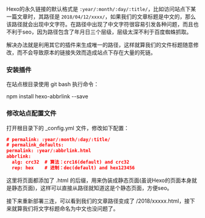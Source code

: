 <!--
title: Hexo-修改文章链接的默认格式,
categories: 技术,
path: /articleDetail,
comments: true,
photos: javascript,
date: 2019-05-08 14:40:19,
tags: ,
keywords: ,
description: 
-->

Hexo的永久链接的默认格式是 `:year/:month/:day/:title/`，比如访问站点下某一篇文章时，其路径是 `2018/04/12/xxxx/`，如果我们的文章标题是中文的，那么该路径就会出现中文字符。在路径中出现了中文字符很容易引发各种问题，而且也不利于seo，因为路径包含了年月日三个层级，层级太深不利于百度蜘蛛抓取。

解决办法就是利用其它的插件来生成唯一的路径，这样就算我们的文件标题随意修改，而不会导致原本的链接失效而造成站点下存在大量的死链。

### 安装插件

在站点根目录使用 git bash 执行命令：

npm install hexo-abbrlink --save

### 修改站点配置文件

打开根目录下的 _config.yml 文件，修改如下配置：

```json
# permalink: :year/:month/:day/:title/
# permalink_defaults:
permalink: :year/:abbrlink.html
abbrlink:
  alg: crc32  # 算法：crc16(default) and crc32
  rep: hex    # 进制：dec(default) and hex123456

```
这里将页面都添加了 .html 的后缀，用来伪装成静态页面(虽说Hexo的页面本身就是静态页面)，这样可以直接从路径就知道这是个静态页面，方便seo。

接下来重新部署三连，可以看到我们的文章路径变成了 /2018/xxxxx.html，接下来就算我们将文字标题命名为中文也没问题了。